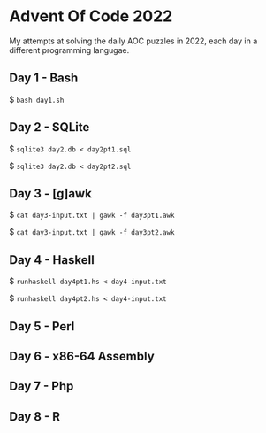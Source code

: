 # Advent Of Code 2022

My attempts at solving the daily AOC puzzles in 2022, each day in a different programming langugae.

## Day 1 - Bash

$ `bash day1.sh`

## Day 2 - SQLite

$ `sqlite3 day2.db < day2pt1.sql`

$ `sqlite3 day2.db < day2pt2.sql`

## Day 3 - [g]awk

$ `cat day3-input.txt | gawk -f day3pt1.awk`

$ `cat day3-input.txt | gawk -f day3pt2.awk`

## Day 4 - Haskell

$ `runhaskell day4pt1.hs < day4-input.txt`

$ `runhaskell day4pt2.hs < day4-input.txt`

## Day 5 - Perl

## Day 6 - x86-64 Assembly

## Day 7 - Php

## Day 8 - R
